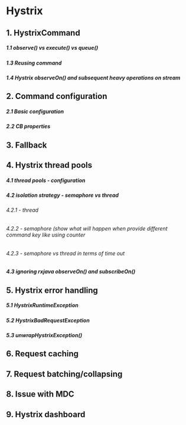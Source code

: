 # Hystrix

## 1. HystrixCommand
##### 1.1 observe() vs execute() vs queue()
##### 1.3 Reusing command
##### 1.4 Hystrix observeOn() and subsequent heavy operations on stream

## 2. Command configuration
##### 2.1 Basic configuration
##### 2.2 CB properties

## 3. Fallback

## 4. Hystrix thread pools
##### 4.1 thread pools - configuration
##### 4.2 isolation strategy - semaphore vs thread
###### 4.2.1 - thread
###### 4.2.2 - semaphore (show what will happen when provide different command key like using counter
###### 4.2.3 - semaphore vs thread in terms of time out
##### 4.3 ignoring rxjava observeOn() and subscribeOn()

## 5. Hystrix error handling
##### 5.1 HystrixRuntimeException
##### 5.2 HystrixBadRequestException
##### 5.3 unwrapHystrixException()

## 6. Request caching

## 7. Request batching/collapsing

## 8. Issue with MDC

## 9. Hystrix dashboard
